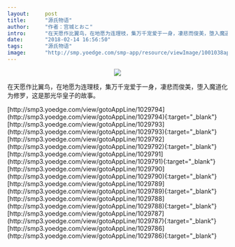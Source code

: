 ```yaml
---
layout:     post
title:      "源氏物语"
author:     "作者：宫城とおこ"
intro:      "在天愿作比翼鸟，在地愿为连理枝，集万千宠爱于一身，凄悲而俊美，堕入魔道化为修罗，这是那光华皇子的故事。"
date:       "2018-02-14 16:56:50"
tags:       "源氏物语"
image:      "http://smp.yoedge.com/smp-app/resource/viewImage/1001038appline.png"
---
```

<div style="text-align: center">
<p><img src="http://smp.yoedge.com/smp-app/resource/viewImage/1001038appline.png"/></p>
</div>
<p class="post-meta">
<span>在天愿作比翼鸟，在地愿为连理枝，集万千宠爱于一身，凄悲而俊美，堕入魔道化为修罗，这是那光华皇子的故事。</span>
</p>
[http://smp3.yoedge.com/view/gotoAppLine/1029794](http://smp3.yoedge.com/view/gotoAppLine/1029794){:target="_blank"}
[http://smp3.yoedge.com/view/gotoAppLine/1029793](http://smp3.yoedge.com/view/gotoAppLine/1029793){:target="_blank"}
[http://smp3.yoedge.com/view/gotoAppLine/1029792](http://smp3.yoedge.com/view/gotoAppLine/1029792){:target="_blank"}
[http://smp3.yoedge.com/view/gotoAppLine/1029791](http://smp3.yoedge.com/view/gotoAppLine/1029791){:target="_blank"}
[http://smp3.yoedge.com/view/gotoAppLine/1029790](http://smp3.yoedge.com/view/gotoAppLine/1029790){:target="_blank"}
[http://smp3.yoedge.com/view/gotoAppLine/1029789](http://smp3.yoedge.com/view/gotoAppLine/1029789){:target="_blank"}
[http://smp3.yoedge.com/view/gotoAppLine/1029788](http://smp3.yoedge.com/view/gotoAppLine/1029788){:target="_blank"}
[http://smp3.yoedge.com/view/gotoAppLine/1029787](http://smp3.yoedge.com/view/gotoAppLine/1029787){:target="_blank"}
[http://smp3.yoedge.com/view/gotoAppLine/1029786](http://smp3.yoedge.com/view/gotoAppLine/1029786){:target="_blank"}


